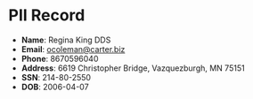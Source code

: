 # PII Record
- **Name**: Regina King DDS
- **Email**: ocoleman@carter.biz
- **Phone**: 8670596040
- **Address**: 6619 Christopher Bridge, Vazquezburgh, MN 75151
- **SSN**: 214-80-2550
- **DOB**: 2006-04-07
